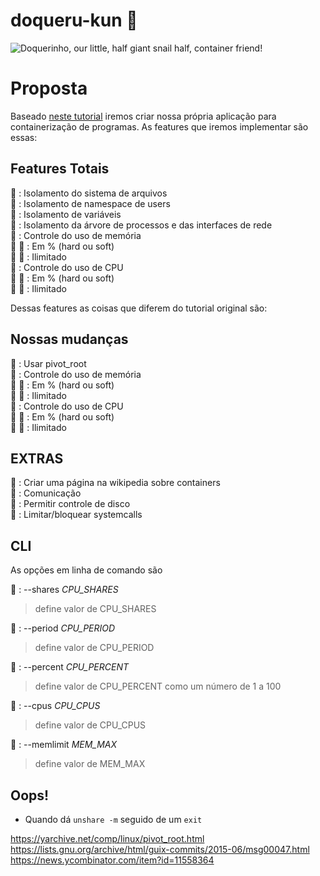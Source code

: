 # doqueru-kun :snail:

![Doquerinho, our little, half giant snail half, container friend!](https://github.com/joseims/doqueru-kun/blob/master/images/doquerinho.jpg)

# Proposta  
Baseado [neste tutorial](http://cesarvr.github.io/post/2018-05-22-create-containers/?fbclid=IwAR115qJ_sKet0uQM3fJ6u1ALe9JHpEOldX4lE-HWVF_Fm-P0ctf6P9DcHJM) iremos criar nossa própria aplicação para containerização de programas. As features que iremos implementar são essas:

## Features Totais
:snail: : Isolamento do sistema de arquivos  
:snail: : Isolamento de namespace de users  
:snail: : Isolamento de variáveis  
:snail: : Isolamento da árvore de processos e das interfaces de rede  
:snail: : Controle do uso de memória  
:snail: :snail: : Em % (hard ou soft)  
:snail: :snail: : Ilimitado  
:snail: : Controle do uso de CPU  
:snail: :snail: : Em % (hard ou soft)  
:snail: :snail: : Ilimitado
 
Dessas features as coisas que diferem do tutorial original são: 


## Nossas mudanças  

:snail: : Usar pivot_root  
:snail: : Controle do uso de memória  
:snail: :snail: : Em % (hard ou soft)  
:snail: :snail: : Ilimitado  
:snail: : Controle do uso de CPU  
:snail: :snail: : Em % (hard ou soft)  
:snail: :snail: : Ilimitado  


## EXTRAS  
:snail: : Criar uma página na wikipedia sobre containers  
:snail: : Comunicação  
:snail: : Permitir controle de disco  
:snail: : Limitar/bloquear systemcalls


## CLI  
As opções em linha de comando são  

:snail: : --shares *CPU_SHARES*
> define valor de CPU_SHARES  

:snail: : --period *CPU_PERIOD*  
> define valor de CPU_PERIOD

:snail: : --percent *CPU_PERCENT*  
> define valor de CPU_PERCENT como um número de 1 a 100

:snail: : --cpus *CPU_CPUS*  
> define valor de CPU_CPUS

:snail: : --memlimit *MEM_MAX*  
> define valor de MEM_MAX


## Oops!
- Quando dá `unshare -m` seguido de um `exit` 


https://yarchive.net/comp/linux/pivot_root.html
https://lists.gnu.org/archive/html/guix-commits/2015-06/msg00047.html
https://news.ycombinator.com/item?id=11558364
